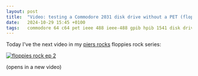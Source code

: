 ```yaml
---
layout: post
title:  "Video: testing a Commodore 2031 disk drive without a PET (floppies rock ep 2)"
date:   2024-10-29 15:45 +0100
tags:   commodore 64 c64 pet ieee 488 ieee-488 gpib hpib 1541 disk drive floppy 5.25
---
```


Today I've the next video in my [piers rocks](https://youtube.com/@piers_rocks) floppies rock series:

[![floppies rock ep 2](https://img.youtube.com/vi/hpo6yUmcpv0/0.jpg)](https://www.youtube.com/watch?v=hpo6yUmcpv0)

(opens in a new video)